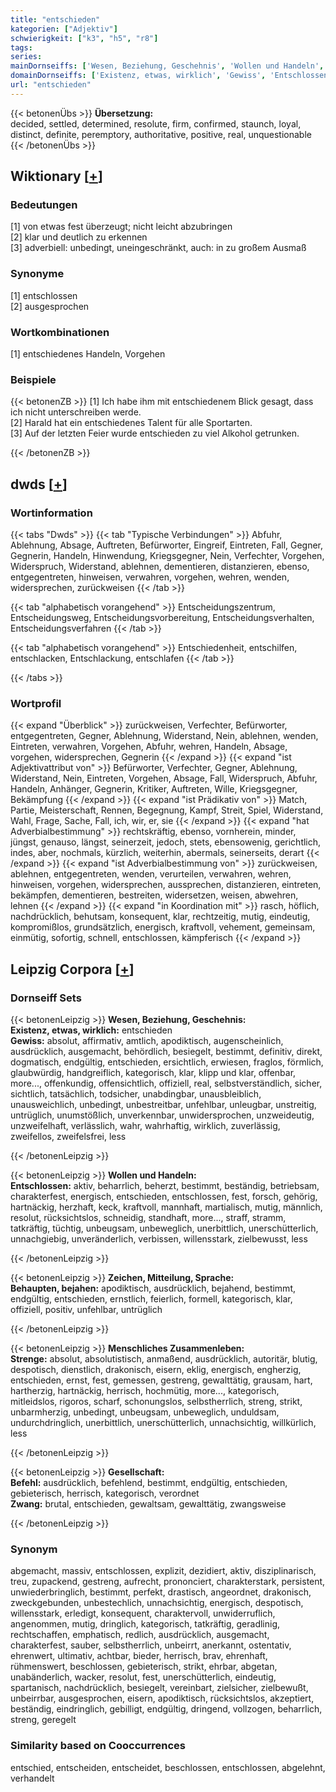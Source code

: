 ```yaml
---
title: "entschieden"
kategorien: ["Adjektiv"]
schwierigkeit: ["k3", "h5", "r8"]
tags:
series:
mainDornseiffs: ['Wesen, Beziehung, Geschehnis', 'Wollen und Handeln', 'Zeichen, Mitteilung, Sprache', 'Menschliches Zusammenleben', 'Gesellschaft']
domainDornseiffs: ['Existenz, etwas, wirklich', 'Gewiss', 'Entschlossen', 'Behaupten, bejahen', 'Strenge', 'Befehl', 'Zwang']
url: "entschieden"
---
```


{{< betonenÜbs >}}
**Übersetzung:**  
decided, settled, determined, resolute, firm, confirmed, staunch, loyal, distinct, definite, peremptory, authoritative, positive, real, unquestionable  
{{< /betonenÜbs >}}

## Wiktionary [[+](https://de.wiktionary.org/wiki/entschieden)]

### Bedeutungen
[1] von etwas fest überzeugt; nicht leicht abzubringen  
[2] klar und deutlich zu erkennen  
[3] adverbiell: unbedingt, uneingeschränkt, auch: in zu großem Ausmaß  

### Synonyme
[1] entschlossen  
[2] ausgesprochen  

### Wortkombinationen
[1] entschiedenes Handeln, Vorgehen  

### Beispiele
{{< betonenZB >}}
[1] Ich habe ihm mit entschiedenem Blick gesagt, dass ich nicht unterschreiben werde.  
[2] Harald hat ein entschiedenes Talent für alle Sportarten.  
[3] Auf der letzten Feier wurde entschieden zu viel Alkohol getrunken.  

{{< /betonenZB >}}


## dwds [[+](https://www.dwds.de/wb/entschieden)]

### Wortinformation
{{< tabs "Dwds" >}}
{{< tab "Typische Verbindungen" >}}
Abfuhr, Ablehnung, Absage, Auftreten, Befürworter, Eingreif, Eintreten, Fall, Gegner, Gegnerin, Handeln, Hinwendung, Kriegsgegner, Nein, Verfechter, Vorgehen, Widerspruch, Widerstand, ablehnen, dementieren, distanzieren, ebenso, entgegentreten, hinweisen, verwahren, vorgehen, wehren, wenden, widersprechen, zurückweisen
{{< /tab >}}

{{< tab "alphabetisch vorangehend" >}}
Entscheidungszentrum, Entscheidungsweg, Entscheidungsvorbereitung, Entscheidungsverhalten, Entscheidungsverfahren
{{< /tab >}}

{{< tab "alphabetisch vorangehend" >}}
Entschiedenheit, entschilfen, entschlacken, Entschlackung, entschlafen
{{< /tab >}}

{{< /tabs >}}

### Wortprofil
{{< expand "Überblick" >}} zurückweisen, Verfechter, Befürworter, entgegentreten, Gegner, Ablehnung, Widerstand, Nein, ablehnen, wenden, Eintreten, verwahren, Vorgehen, Abfuhr, wehren, Handeln, Absage, vorgehen, widersprechen, Gegnerin {{< /expand >}}
{{< expand "ist Adjektivattribut von" >}} Befürworter, Verfechter, Gegner, Ablehnung, Widerstand, Nein, Eintreten, Vorgehen, Absage, Fall, Widerspruch, Abfuhr, Handeln, Anhänger, Gegnerin, Kritiker, Auftreten, Wille, Kriegsgegner, Bekämpfung {{< /expand >}}
{{< expand "ist Prädikativ von" >}} Match, Partie, Meisterschaft, Rennen, Begegnung, Kampf, Streit, Spiel, Widerstand, Wahl, Frage, Sache, Fall, ich, wir, er, sie {{< /expand >}}
{{< expand "hat Adverbialbestimmung" >}} rechtskräftig, ebenso, vornherein, minder, jüngst, genauso, längst, seinerzeit, jedoch, stets, ebensowenig, gerichtlich, indes, aber, nochmals, kürzlich, weiterhin, abermals, seinerseits, derart {{< /expand >}}
{{< expand "ist Adverbialbestimmung von" >}} zurückweisen, ablehnen, entgegentreten, wenden, verurteilen, verwahren, wehren, hinweisen, vorgehen, widersprechen, aussprechen, distanzieren, eintreten, bekämpfen, dementieren, bestreiten, widersetzen, weisen, abwehren, lehnen {{< /expand >}}
{{< expand "in Koordination mit" >}} rasch, höflich, nachdrücklich, behutsam, konsequent, klar, rechtzeitig, mutig, eindeutig, kompromißlos, grundsätzlich, energisch, kraftvoll, vehement, gemeinsam, einmütig, sofortig, schnell, entschlossen, kämpferisch {{< /expand >}}

## Leipzig Corpora [[+](https://corpora.uni-leipzig.de/en/res?word=entschieden&corpusId=deu_newscrawl-public_2018)]

### Dornseiff Sets
{{< betonenLeipzig >}}
**Wesen, Beziehung, Geschehnis:**  
**Existenz, etwas, wirklich:** entschieden  
**Gewiss:** absolut, affirmativ, amtlich, apodiktisch, augenscheinlich, ausdrücklich, ausgemacht, behördlich, besiegelt, bestimmt, definitiv, direkt, dogmatisch, endgültig, entschieden, ersichtlich, erwiesen, fraglos, förmlich, glaubwürdig, handgreiflich, kategorisch, klar, klipp und klar, offenbar, more..., offenkundig, offensichtlich, offiziell, real, selbstverständlich, sicher, sichtlich, tatsächlich, todsicher, unabdingbar, unausbleiblich, unausweichlich, unbedingt, unbestreitbar, unfehlbar, unleugbar, unstreitig, untrüglich, unumstößlich, unverkennbar, unwidersprochen, unzweideutig, unzweifelhaft, verlässlich, wahr, wahrhaftig, wirklich, zuverlässig, zweifellos, zweifelsfrei, less  

{{< /betonenLeipzig >}}


{{< betonenLeipzig >}}
**Wollen und Handeln:**  
**Entschlossen:** aktiv, beharrlich, beherzt, bestimmt, beständig, betriebsam, charakterfest, energisch, entschieden, entschlossen, fest, forsch, gehörig, hartnäckig, herzhaft, keck, kraftvoll, mannhaft, martialisch, mutig, männlich, resolut, rücksichtslos, schneidig, standhaft, more..., straff, stramm, tatkräftig, tüchtig, unbeugsam, unbeweglich, unerbittlich, unerschütterlich, unnachgiebig, unveränderlich, verbissen, willensstark, zielbewusst, less  

{{< /betonenLeipzig >}}


{{< betonenLeipzig >}}
**Zeichen, Mitteilung, Sprache:**  
**Behaupten, bejahen:** apodiktisch, ausdrücklich, bejahend, bestimmt, endgültig, entschieden, ernstlich, feierlich, formell, kategorisch, klar, offiziell, positiv, unfehlbar, untrüglich  

{{< /betonenLeipzig >}}


{{< betonenLeipzig >}}
**Menschliches Zusammenleben:**  
**Strenge:** absolut, absolutistisch, anmaßend, ausdrücklich, autoritär, blutig, despotisch, dienstlich, drakonisch, eisern, eklig, energisch, engherzig, entschieden, ernst, fest, gemessen, gestreng, gewalttätig, grausam, hart, hartherzig, hartnäckig, herrisch, hochmütig, more..., kategorisch, mitleidslos, rigoros, scharf, schonungslos, selbstherrlich, streng, strikt, unbarmherzig, unbedingt, unbeugsam, unbeweglich, unduldsam, undurchdringlich, unerbittlich, unerschütterlich, unnachsichtig, willkürlich, less  

{{< /betonenLeipzig >}}


{{< betonenLeipzig >}}
**Gesellschaft:**  
**Befehl:** ausdrücklich, befehlend, bestimmt, endgültig, entschieden, gebieterisch, herrisch, kategorisch, verordnet  
**Zwang:** brutal, entschieden, gewaltsam, gewalttätig, zwangsweise  

{{< /betonenLeipzig >}}

### Synonym
abgemacht, massiv, entschlossen, explizit, dezidiert, aktiv, disziplinarisch, treu, zupackend, gestreng, aufrecht, prononciert, charakterstark, persistent, unwiederbringlich, bestimmt, perfekt, drastisch, angeordnet, drakonisch, zweckgebunden, unbestechlich, unnachsichtig, energisch, despotisch, willensstark, erledigt, konsequent, charaktervoll, unwiderruflich, angenommen, mutig, dringlich, kategorisch, tatkräftig, geradlinig, rechtschaffen, emphatisch, redlich, ausdrücklich, ausgemacht, charakterfest, sauber, selbstherrlich, unbeirrt, anerkannt, ostentativ, ehrenwert, ultimativ, achtbar, bieder, herrisch, brav, ehrenhaft, rühmenswert, beschlossen, gebieterisch, strikt, ehrbar, abgetan, unabänderlich, wacker, resolut, fest, unerschütterlich, eindeutig, spartanisch, nachdrücklich, besiegelt, vereinbart, zielsicher, zielbewußt, unbeirrbar, ausgesprochen, eisern, apodiktisch, rücksichtslos, akzeptiert, beständig, eindringlich, gebilligt, endgültig, dringend, vollzogen, beharrlich, streng, geregelt


### Similarity based on Cooccurrences
entschied, entscheiden, entscheidet, beschlossen, entschlossen, abgelehnt, verhandelt

